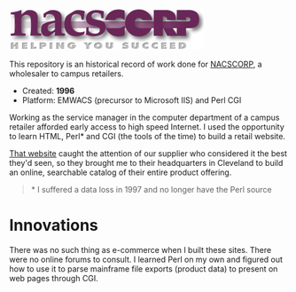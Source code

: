 ![Logo](/NACSCORP.JPG?raw=true)

This repository is an historical record of work done for [NACSCORP](http://www.nacscorp.com/default.aspx), a wholesaler to campus retailers.

- Created: **1996**
- Platform: EMWACS (precursor to Microsoft IIS) and Perl CGI

Working as the service manager in the computer department of a campus retailer afforded early access to high speed Internet. I used the opportunity to learn HTML, Perl* and CGI (the tools of the time) to build a retail website.

[That website](https://github.com/Jason-Abbott/university-of-idaho-bookstore) caught the attention of our supplier who considered it the best they'd seen, so they brought me to their headquarters in Cleveland to build an online, searchable catalog of their entire product offering.

> &ast; I suffered a data loss in 1997 and no longer have the Perl source

# Innovations

There was no such thing as e-commerce when I built these sites. There were no online forums to consult. I learned Perl on my own and figured out how to use it to parse mainframe file exports (product data) to present on web pages through CGI.
